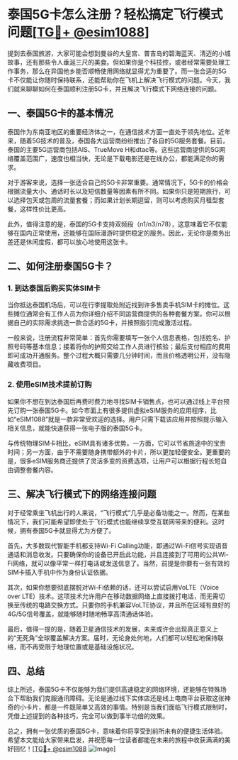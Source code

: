 # 泰国5G卡怎么注册？轻松搞定飞行模式问题[[TG💪+ @esim1088](https://t.me/s/esim1088)]

提到去泰国旅游，大家可能会想到曼谷的大皇宫、普吉岛的碧海蓝天、清迈的小城故事，还有那些令人垂涎三尺的美食。但如果你是个科技控，或者经常需要处理工作事务，那么在异国他乡能否顺畅使用网络就显得尤为重要了。而一张合适的5G卡不仅能让你随时保持联系，还能帮助你在飞机上解决飞行模式的问题。今天，我们就来聊聊如何在泰国顺利注册5G卡，并且解决飞行模式下网络连接的问题。

## 一、泰国5G卡的基本情况

泰国作为东南亚地区的重要经济体之一，在通信技术方面一直处于领先地位。近年来，随着5G技术的普及，泰国各大运营商纷纷推出了各自的5G服务套餐。目前，泰国的主要5G运营商包括AIS、TrueMove H和dtac等。这些运营商提供的5G网络覆盖范围广，速度也相当快，无论是下载电影还是在线办公，都能满足你的需求。

对于游客来说，选择一张适合自己的5G卡非常重要。通常情况下，5G卡的价格会根据流量大小、通话时长以及短信数量等因素有所不同。如果你只是短期旅行，可以选择包天或包周的流量套餐；而如果计划长期逗留，则可以考虑购买月租型套餐，这样性价比更高。

此外，值得注意的是，泰国的5G卡支持双频段（n1/n3/n78），这意味着它不仅能够在国内正常使用，还能够在国际漫游时提供稳定的服务。因此，无论你是商务出差还是休闲度假，都可以放心地使用这张卡。

## 二、如何注册泰国5G卡？

### 1. 到达泰国后购买实体SIM卡

当你抵达泰国机场后，可以在行李提取处附近找到许多售卖手机SIM卡的摊位。这些摊位通常会有工作人员为你详细介绍不同运营商提供的各种套餐方案。你可以根据自己的实际需求挑选一款合适的5G卡，并按照指引完成激活过程。

一般来说，注册流程非常简单：首先你需要填写一张个人信息表格，包括姓名、护照号码等基本信息；接着将你的护照交给工作人员进行核验；最后支付相应的费用即可成功开通服务。整个过程大概只需要几分钟时间，而且价格透明公开，没有隐藏收费项目。

### 2. 使用eSIM技术提前订购

如果你不想在到达泰国后再费时费力地寻找SIM卡销售点，也可以通过线上平台预先订购一张泰国5G卡。如今市面上有很多提供虚拟eSIM服务的应用程序，比如“eSIM1088”就是一款非常受欢迎的选择。用户只需下载该应用并按照提示输入相关信息，就能快速获得一张电子版的泰国5G卡。

与传统物理SIM卡相比，eSIM具有诸多优势。一方面，它可以节省旅途中的宝贵时间；另一方面，由于不需要随身携带额外的卡片，所以更加轻便安全。更重要的是，很多eSIM服务商还提供了灵活多变的资费选项，让用户可以根据行程长短自由调整套餐内容。

## 三、解决飞行模式下的网络连接问题

对于经常乘坐飞机出行的人来说，“飞行模式”几乎是必备功能之一。然而，在某些情况下，我们可能希望即使处于飞行模式也能继续享受互联网带来的便利。这时候，拥有泰国5G卡就显得尤为方便了。

首先，大多数现代智能手机都支持Wi-Fi Calling功能，即通过Wi-Fi信号实现语音通话和消息收发。只要确保你的设备已开启此功能，并且连接到了可用的公共Wi-Fi网络，就可以像平常一样打电话或发送信息了。当然，前提是你要有一张有效的SIM卡插入手机中作为身份认证依据。

其次，如果你想要彻底摆脱对Wi-Fi依赖的话，还可以尝试启用VoLTE（Voice over LTE）技术。这项技术允许用户在移动数据网络上直接拨打电话，而无需切换至传统的电路交换方式。只要你的手机兼容VoLTE协议，并且所在区域有良好的4G/5G信号覆盖，就能够随时随地畅享高清通话体验。

最后，值得一提的是，随着卫星通信技术的发展，未来或许会出现真正意义上的“无死角”全球覆盖解决方案。届时，无论身处何地，人们都可以轻松地保持联络，而不再受限于地理位置或是基础设施状况。

## 四、总结

综上所述，泰国5G卡不仅能够为我们提供高速稳定的网络环境，还能够在特殊场合下帮助我们克服通讯障碍。无论是通过线下实体店还是线上电商平台获取这张神奇的小卡片，都是一件既简单又高效的事情。特别是当我们面临飞行模式限制时，凭借上述提到的各种技巧，完全可以做到事半功倍的效果。

总之，拥有一张优质的泰国5G卡，意味着你将享受到前所未有的便捷生活体验。希望本文能给大家带来启发，并祝愿每一位读者都能在未来的旅程中收获满满的美好回忆！[[TG💪+ @esim1088](https://t.me/s/esim1088) ![Image](https://i.postimg.cc/4NQfJmqS/Snipaste-2025-05-13-00-14-12.png)]